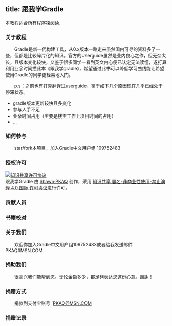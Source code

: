 title: 跟我学Gradle
----
  本教程适合所有程序猿阅读.
  
###  关于教程   
　　Gradle是新一代构建工具，从0.x版本一路走来虽然国内可寻的资料多了一些，但都是比较碎片化的知识。官方的Userguide虽然是业内良心之作，但无奈太长，且版本变化较快，又鉴于很多同学一看到英文内心便已认定无法读懂，遂打算利用业余时间攒此本《跟我学gradle》，希望通过此书可以降低学习曲线能让希望使用Gradle的同学更轻易地入门。   
   
　　p.s：之前也有打算翻译过userguide，鉴于如下几个原因现在几乎已经处于停滞状态。
* gradle版本更新较快且多变化
* 参与人手不足
* 业余时间占用（主要是楼主工作上项目时间的占用）
* ...

###  如何参与    
　　star/fork本项目，加入Gradle中文用户组 109752483

###  授权许可   
<a rel="license" href="http://creativecommons.org/licenses/by-nc-nd/4.0/"><img alt="知识共享许可协议" style="border-width:0" src="https://i.creativecommons.org/l/by-nc-nd/4.0/88x31.png" /></a><br /><span xmlns:dct="http://purl.org/dc/terms/" property="dct:title">跟我学Gradle</span> 由 <a xmlns:cc="http://creativecommons.org/ns#" href="gradlecn.org" property="cc:attributionName" rel="cc:attributionURL">Shawn·PKAQ</a> 创作，采用 <a rel="license" href="http://creativecommons.org/licenses/by-nc-nd/4.0/">知识共享 署名-非商业性使用-禁止演绎 4.0 国际 许可协议</a>进行许可。

###  贡献人员   

###  书籍校对   

###  关于我们   
　　欢迎你加入Gradle中文用户组109752483或者给我发送邮件 PKAQ#MSN.COM
  
###  捐助我们   
　　很高兴我们能帮到您。无论金额多少，都足夠表达您这份心意。謝謝！
  
### 捐赠方式   
　　捐款到支付宝账号 `PKAQ@MSN.COM   
  

### 捐赠记录

